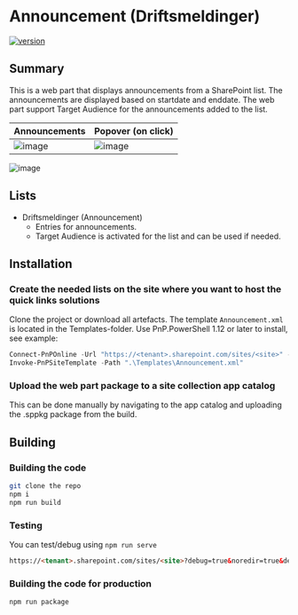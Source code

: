 # Announcement (Driftsmeldinger)

[![version](https://img.shields.io/badge/version-1.0.0-orange.svg)](https://semver.org)

## Summary

This is a web part that displays announcements from a SharePoint list. The announcements are displayed based on startdate and enddate. The web part support Target Audience for the announcements added to the list.

| Announcements                                                                             | Popover (on click)                                                                        |
| ----------------------------------------------------------------------------------------- | ----------------------------------------------------------------------------------------- |
| ![image](https://github.com/user-attachments/assets/c8de6cc6-c843-4d54-957b-4d7e55b9e363) | ![image](https://github.com/user-attachments/assets/413b3a74-d682-4e88-b136-797c6fcbec7c) |

![image](https://github.com/user-attachments/assets/c934d56e-1590-4880-8877-8a545acb9cf6)

## Lists

* Driftsmeldinger (Announcement)
  * Entries for announcements.
  * Target Audience is activated for the list and can be used if needed.

## Installation

### Create the needed lists on the site where you want to host the quick links solutions

Clone the project or download all artefacts. The template `Announcement.xml` is located in the Templates-folder. Use PnP.PowerShell 1.12 or later to install, see example:

```powershell
Connect-PnPOnline -Url "https://<tenant>.sharepoint.com/sites/<site>" -Interactive -ClientId "<clientid>" 
Invoke-PnPSiteTemplate -Path ".\Templates\Announcement.xml"
```

### Upload the web part package to a site collection app catalog

This can be done manually by navigating to the app catalog and uploading the .sppkg package from the build.

## Building

### Building the code

```bash
git clone the repo
npm i
npm run build
```

### Testing

You can test/debug using
`npm run serve`

```html
https://<tenant>.sharepoint.com/sites/<site>?debug=true&noredir=true&debugManifestsFile=https://localhost:4321/temp/manifests.js
```

### Building the code for production

```bash
npm run package
```
